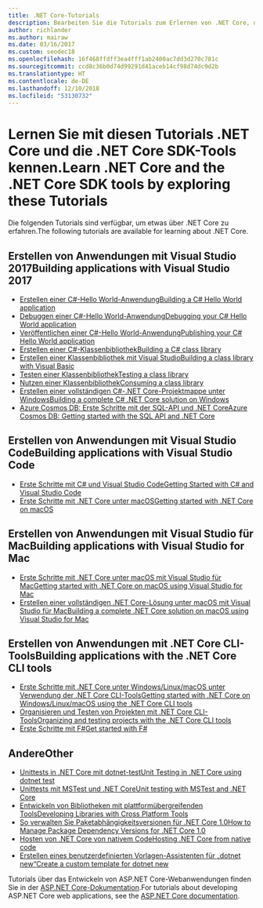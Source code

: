 ```yaml
---
title: .NET Core-Tutorials
description: Bearbeiten Sie die Tutorials zum Erlernen von .NET Core, um Apps und Bibliotheken für Mac, Linux und Windows zu erstellen.
author: richlander
ms.author: mairaw
ms.date: 03/16/2017
ms.custom: seodec18
ms.openlocfilehash: 16f468ffdff3ea4fff1ab2400ac7dd3d270c781c
ms.sourcegitcommit: ccd8c36b0d74d99291d41aceb14cf98d74dc9d2b
ms.translationtype: HT
ms.contentlocale: de-DE
ms.lasthandoff: 12/10/2018
ms.locfileid: "53130732"
---
```

# <a name="learn-net-core-and-the-net-core-sdk-tools-by-exploring-these-tutorials"></a><span data-ttu-id="98df0-103">Lernen Sie mit diesen Tutorials .NET Core und die .NET Core SDK-Tools kennen.</span><span class="sxs-lookup"><span data-stu-id="98df0-103">Learn .NET Core and the .NET Core SDK tools by exploring these Tutorials</span></span>

<span data-ttu-id="98df0-104">Die folgenden Tutorials sind verfügbar, um etwas über .NET Core zu erfahren.</span><span class="sxs-lookup"><span data-stu-id="98df0-104">The following tutorials are available for learning about .NET Core.</span></span>

## <a name="building-applications-with-visual-studio-2017"></a><span data-ttu-id="98df0-105">Erstellen von Anwendungen mit Visual Studio 2017</span><span class="sxs-lookup"><span data-stu-id="98df0-105">Building applications with Visual Studio 2017</span></span>

- [<span data-ttu-id="98df0-106">Erstellen einer C#-Hello World-Anwendung</span><span class="sxs-lookup"><span data-stu-id="98df0-106">Building a C# Hello World application</span></span>](with-visual-studio.md)
- [<span data-ttu-id="98df0-107">Debuggen einer C#-Hello World-Anwendung</span><span class="sxs-lookup"><span data-stu-id="98df0-107">Debugging your C# Hello World application</span></span>](debugging-with-visual-studio.md)
- [<span data-ttu-id="98df0-108">Veröffentlichen einer C#-Hello World-Anwendung</span><span class="sxs-lookup"><span data-stu-id="98df0-108">Publishing your C# Hello World application</span></span>](publishing-with-visual-studio.md)
- [<span data-ttu-id="98df0-109">Erstellen einer C#-Klassenbibliothek</span><span class="sxs-lookup"><span data-stu-id="98df0-109">Building a C# class library</span></span>](library-with-visual-studio.md)
- [<span data-ttu-id="98df0-110">Erstellen einer Klassenbibliothek mit Visual Studio</span><span class="sxs-lookup"><span data-stu-id="98df0-110">Building a class library with Visual Basic</span></span>](vb-library-with-visual-studio.md)
- [<span data-ttu-id="98df0-111">Testen einer Klassenbibliothek</span><span class="sxs-lookup"><span data-stu-id="98df0-111">Testing a class library</span></span>](testing-library-with-visual-studio.md)
- [<span data-ttu-id="98df0-112">Nutzen einer Klassenbibliothek</span><span class="sxs-lookup"><span data-stu-id="98df0-112">Consuming a class library</span></span>](consuming-library-with-visual-studio.md)
- [<span data-ttu-id="98df0-113">Erstellen einer vollständigen C#-.NET Core-Projektmappe unter Windows</span><span class="sxs-lookup"><span data-stu-id="98df0-113">Building a complete C# .NET Core solution on Windows</span></span>](using-on-windows-full-solution.md)
- [<span data-ttu-id="98df0-114">Azure Cosmos DB: Erste Schritte mit der SQL-API und .NET Core</span><span class="sxs-lookup"><span data-stu-id="98df0-114">Azure Cosmos DB: Getting started with the SQL API and .NET Core</span></span>](/azure/cosmos-db/sql-api-dotnetcore-get-started)

## <a name="building-applications-with-visual-studio-code"></a><span data-ttu-id="98df0-115">Erstellen von Anwendungen mit Visual Studio Code</span><span class="sxs-lookup"><span data-stu-id="98df0-115">Building applications with Visual Studio Code</span></span>

- [<span data-ttu-id="98df0-116">Erste Schritte mit C# und Visual Studio Code</span><span class="sxs-lookup"><span data-stu-id="98df0-116">Getting Started with C# and Visual Studio Code</span></span>](with-visual-studio-code.md)
- [<span data-ttu-id="98df0-117">Erste Schritte mit .NET Core unter macOS</span><span class="sxs-lookup"><span data-stu-id="98df0-117">Getting started with .NET Core on macOS</span></span>](using-on-macos.md)

## <a name="building-applications-with-visual-studio-for-mac"></a><span data-ttu-id="98df0-118">Erstellen von Anwendungen mit Visual Studio für Mac</span><span class="sxs-lookup"><span data-stu-id="98df0-118">Building applications with Visual Studio for Mac</span></span>

- [<span data-ttu-id="98df0-119">Erste Schritte mit .NET Core unter macOS mit Visual Studio für Mac</span><span class="sxs-lookup"><span data-stu-id="98df0-119">Getting started with .NET Core on macOS using Visual Studio for Mac</span></span>](using-on-mac-vs.md)
- [<span data-ttu-id="98df0-120">Erstellen einer vollständigen .NET Core-Lösung unter macOS mit Visual Studio für Mac</span><span class="sxs-lookup"><span data-stu-id="98df0-120">Building a complete .NET Core solution on macOS using Visual Studio for Mac</span></span>](using-on-mac-vs-full-solution.md)

## <a name="building-applications-with-the-net-core-cli-tools"></a><span data-ttu-id="98df0-121">Erstellen von Anwendungen mit .NET Core CLI-Tools</span><span class="sxs-lookup"><span data-stu-id="98df0-121">Building applications with the .NET Core CLI tools</span></span>

- [<span data-ttu-id="98df0-122">Erste Schritte mit .NET Core unter Windows/Linux/macOS unter Verwendung der .NET Core CLI-Tools</span><span class="sxs-lookup"><span data-stu-id="98df0-122">Getting started with .NET Core on Windows/Linux/macOS using the .NET Core CLI tools</span></span>](using-with-xplat-cli.md)
- [<span data-ttu-id="98df0-123">Organisieren und Testen von Projekten mit .NET Core CLI-Tools</span><span class="sxs-lookup"><span data-stu-id="98df0-123">Organizing and testing projects with the .NET Core CLI tools</span></span>](testing-with-cli.md)
- [<span data-ttu-id="98df0-124">Erste Schritte mit F#</span><span class="sxs-lookup"><span data-stu-id="98df0-124">Get started with F#</span></span>](../../fsharp/get-started/get-started-command-line.md)

## <a name="other"></a><span data-ttu-id="98df0-125">Andere</span><span class="sxs-lookup"><span data-stu-id="98df0-125">Other</span></span>
- [<span data-ttu-id="98df0-126">Unittests in .NET Core mit dotnet-test</span><span class="sxs-lookup"><span data-stu-id="98df0-126">Unit Testing in .NET Core using dotnet test</span></span>](../testing/unit-testing-with-dotnet-test.md)
- [<span data-ttu-id="98df0-127">Unittests mit MSTest und .NET Core</span><span class="sxs-lookup"><span data-stu-id="98df0-127">Unit testing with MSTest and .NET Core</span></span>](../testing/unit-testing-with-mstest.md)
- [<span data-ttu-id="98df0-128">Entwickeln von Bibliotheken mit plattformübergreifenden Tools</span><span class="sxs-lookup"><span data-stu-id="98df0-128">Developing Libraries with Cross Platform Tools</span></span>](libraries.md)
- [<span data-ttu-id="98df0-129">So verwalten Sie Paketabhängigkeitsversionen für .NET Core 1.0</span><span class="sxs-lookup"><span data-stu-id="98df0-129">How to Manage Package Dependency Versions for .NET Core 1.0</span></span>](managing-package-dependency-versions.md)
- [<span data-ttu-id="98df0-130">Hosten von .NET Core von nativem Code</span><span class="sxs-lookup"><span data-stu-id="98df0-130">Hosting .NET Core from native code</span></span>](netcore-hosting.md)
- [<span data-ttu-id="98df0-131">Erstellen eines benutzerdefinierten Vorlagen-Assistenten für „dotnet new“</span><span class="sxs-lookup"><span data-stu-id="98df0-131">Create a custom template for dotnet new</span></span>](create-custom-template.md)

<span data-ttu-id="98df0-132">Tutorials über das Entwickeln von ASP.NET Core-Webanwendungen finden Sie in der [ASP.NET Core-Dokumentation](/aspnet/core/).</span><span class="sxs-lookup"><span data-stu-id="98df0-132">For tutorials about developing ASP.NET Core web applications, see the [ASP.NET Core documentation](/aspnet/core/).</span></span>

